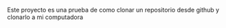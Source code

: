 Este proyecto es una prueba de como clonar un repositorio desde github y clonarlo a mi computadora

